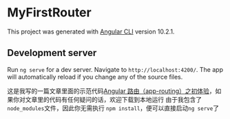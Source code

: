 # MyFirstRouter

This project was generated with [Angular CLI](https://github.com/angular/angular-cli) version 10.2.1.

## Development server

Run `ng serve` for a dev server. Navigate to `http://localhost:4200/`. The app will automatically reload if you change any of the source files.

这是我写的一篇文章里面的示范代码[Angular 路由（app-routing）之初体验](https://juejin.cn/post/7331663247002157096)，如果你对文章里的代码有任何疑问的话，欢迎下载到本地运行
由于我包含了`node_modules`文件，因此你无需执行 `npm install`，便可以直接启动`ng serve`了

